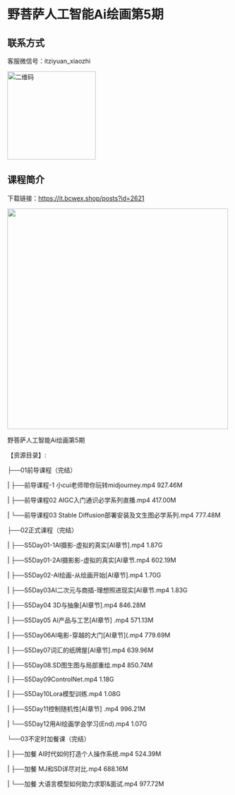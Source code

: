 # 野菩萨人工智能Ai绘画第5期

## 联系方式

客服微信号：itziyuan_xiaozhi

<img src="https://ziyuanyun.oss-cn-guangzhou.aliyuncs.com/common/20240614073449/666b82192834a.jpg" width="200" height="200" alt="二维码">

## 课程简介

下载链接：https://it.bcwex.shop/posts?id=2621

<img src="https://ziyuanyun.oss-cn-guangzhou.aliyuncs.com/yun/20240515184144/66449168bf6cf.jpg" width="500" alt="">

  野菩萨人工智能Ai绘画第5期



 【资源目录】:

 ├──01前导课程（完结）

 | ├──前导课程-1 小cui老师带你玩转midjourney.mp4 927.46M

 | ├──前导课程02 AIGC入门通识必学系列直播.mp4 417.00M

 | └──前导课程03 Stable Diffusion部署安装及文生图必学系列.mp4 777.48M

 ├──02正式课程（完结）

 | ├──S5Day01-1AI摄影-虚拟的真实[AI章节].mp4 1.87G

 | ├──S5Day01-2AI摄影影-虚拟的真实[AI章节.mp4 602.19M

 | ├──S5Day02-Al绘画-从绘画开始[AI章节].mp4 1.70G

 | ├──S5Day03AI二次元与商插-理想照进现实[AI章节.mp4 1.83G

 | ├──S5Day04 3D与抽象[AI章节].mp4 846.28M

 | ├──S5Day05 AI产品与工艺[AI章节] .mp4 571.13M

 | ├──S5Day06AI电影-穿越的大门[AI章节](.mp4 779.69M

 | ├──S5Day07词汇的纸牌屋[AI章节].mp4 639.96M

 | ├──S5Day08.SD图生图与局部重绘.mp4 850.74M

 | ├──S5Day09ControlNet.mp4 1.18G

 | ├──S5Day10Lora模型训练.mp4 1.08G

 | ├──S5Day11控制随机性[AI章节] .mp4 996.21M

 | └──S5Day12用AI绘画学会学习(End).mp4 1.07G

 └──03不定时加餐课（完结）

 | ├──加餐 AI时代如何打造个人操作系统.mp4 524.39M

 | ├──加餐 MJ和SD详尽对比.mp4 688.16M

 | └──加餐 大语言模型如何助力求职&amp;面试.mp4 977.72M

  